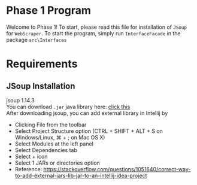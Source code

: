 # Phase 1 Program

Welcome to Phase 1! To start, please read this file for installation of 
`JSoup` for `WebScraper`. To start the program, simply run `InterfaceFacade` 
in the package `src\Interfaces`


# Requirements
## JSoup Installation
jsoup 1.14.3  <br />
You can download `.jar` java library here: [click this](https://jsoup.org/download) <br />
After downloading jsoup, you can add external library in Intellij by
* Clicking File from the toolbar
* Select Project Structure option (CTRL + SHIFT + ALT + S on Windows/Linux, ⌘ + ; on Mac OS X)
* Select Modules at the left panel
* Select Dependencies tab
* Select + icon
* Select 1 JARs or directories option
* Reference: https://stackoverflow.com/questions/1051640/correct-way-to-add-external-jars-lib-jar-to-an-intellij-idea-project
